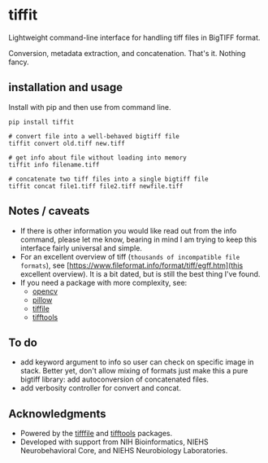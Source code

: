 # tiffit
Lightweight command-line interface for handling tiff files in BigTIFF format.

Conversion, metadata extraction, and concatenation. That's it. Nothing fancy.


## installation and usage
Install with pip and then use from command line.

    pip install tiffit

    # convert file into a well-behaved bigtiff file
    tiffit convert old.tiff new.tiff

    # get info about file without loading into memory
    tiffit info filename.tiff

    # concatenate two tiff files into a single bigtiff file
    tiffit concat file1.tiff file2.tiff newfile.tiff


## Notes / caveats
- If there is other information you would like read out from the info command, please let me know, bearing in mind I am trying to keep this interface fairly universal and simple.
- For an excellent overview of tiff (`thousands of incompatible file formats`), see [https://www.fileformat.info/format/tiff/egff.htm](this excellent overview). It is a bit dated, but is still the best thing I've found.
- If you need a package with more complexity, see:
    - [opencv](https://docs.opencv.org/4.x/d6/d00/tutorial_py_root.html)
    - [pillow](https://github.com/python-pillow/Pillow)
    - [tiffile](https://github.com/cgohlke/tifffile/)
    - [tifftools](https://github.com/DigitalSlideArchive/tifftools)


## To do
- add keyword argument to info so user can check on specific image in stack.
Better yet, don't allow mixing of formats just make this a pure bigtiff library: add autoconversion of concatenated files.
- add verbosity controller for convert and concat.



## Acknowledgments
- Powered by the [tifffile](https://github.com/cgohlke/tifffile/) and [tifftools](https://github.com/DigitalSlideArchive/tifftools) packages.
- Developed with support from NIH Bioinformatics, NIEHS Neurobehavioral Core, and NIEHS Neurobiology Laboratories.
